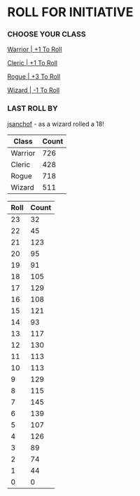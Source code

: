# ROLL FOR INITIATIVE
### CHOOSE YOUR CLASS

[Warrior | +1 To Roll](https://github.com/benjaminsampica/benjaminsampica/issues/new?title=roll%7Cwarrior&body=Just+click+%27Create%27.)

[Cleric | +1 To Roll](https://github.com/benjaminsampica/benjaminsampica/issues/new?title=roll%7Ccleric&body=Just+click+%27Create%27.)

[Rogue | +3 To Roll](https://github.com/benjaminsampica/benjaminsampica/issues/new?title=roll%7Crogue&body=Just+click+%27Create%27.)

[Wizard | -1 To Roll](https://github.com/benjaminsampica/benjaminsampica/issues/new?title=roll%7Cwizard&body=Just+click+%27Create%27.)
### LAST ROLL BY
[jsanchof](https://www.github.com/jsanchof) - as a wizard rolled a 18!

|Class|Count|
|-|-|
|Warrior|726|
|Cleric|428|
|Rogue|718|
|Wizard|511|

|Roll|Count|
|-|-|
|23|32
|22|45
|21|123
|20|95
|19|91
|18|105
|17|129
|16|108
|15|121
|14|93
|13|117
|12|130
|11|113
|10|113
|9|129
|8|115
|7|145
|6|139
|5|107
|4|126
|3|89
|2|74
|1|44
|0|0
